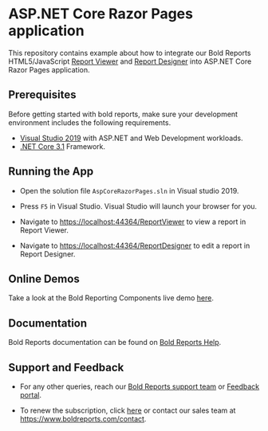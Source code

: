 # ASP.NET Core Razor Pages application

This repository contains example about how to integrate our Bold Reports HTML5/JavaScript [Report Viewer](https://www.boldreports.com/embedded/reporting-tools/aspnet-core/report-viewer/?utm_source=github&utm_medium=backlinks) and [Report Designer](https://www.boldreports.com/embedded/reporting-tools/aspnet-core/report-designer/?utm_source=github&utm_medium=backlinks) into ASP.NET Core Razor Pages application.

## Prerequisites

Before getting started with bold reports, make sure your development environment includes the following requirements.

* [Visual Studio 2019](https://visualstudio.microsoft.com/downloads/) with ASP.NET and Web Development workloads.
* [.NET Core 3.1](https://dotnet.microsoft.com/download) Framework.

## Running the App

* Open the solution file `AspCoreRazorPages.sln` in Visual studio 2019.

* Press `F5` in Visual Studio. Visual Studio will launch your browser for you.

* Navigate to [https://localhost:44364/ReportViewer](https://localhost:44364/ReportViewer) to view a report in Report Viewer.

* Navigate to [https://localhost:44364/ReportDesigner](https://localhost:44364/ReportDesigner) to edit a report in Report Designer.

## Online Demos

Take a look at the Bold Reporting Components live demo [here](https://demos.boldreports.com/home/?utm_source=github&utm_medium=backlinks).

## Documentation

Bold Reports documentation can be found on [Bold Reports Help](https://help.boldreports.com/aspnet-core/).

## Support and Feedback

* For any other queries, reach our [Bold Reports support team](mailto:support@boldreports.com) or [Feedback portal](https://www.boldreports.com/feedback/?utm_source=github&utm_medium=backlinks).

* To renew the subscription, click [here](https://www.boldreports.com/pricing/?utm_source=github&utm_medium=backlinks) or contact our sales team at <https://www.boldreports.com/contact>.
